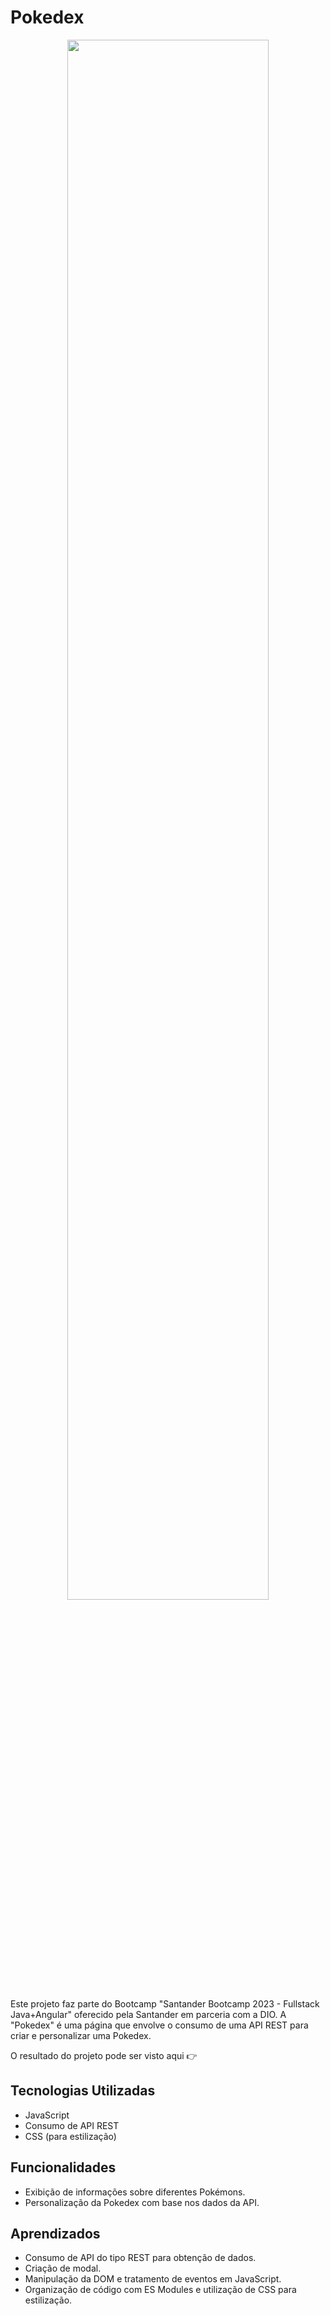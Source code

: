 
#  Pokedex

<div align="center">
  <img width="80%" src="https://github.com/Matthews1337/pokedex/assets/95940136/e68604f3-1593-4190-b4bc-cb1a98161f4e"/>
</div>


Este projeto faz parte do Bootcamp "Santander Bootcamp 2023 - Fullstack Java+Angular" oferecido pela Santander em parceria com a DIO. A "Pokedex" é uma página que envolve o consumo de uma API REST para criar e personalizar uma Pokedex.

O resultado do projeto pode ser visto aqui 👉 


## Tecnologias Utilizadas

- JavaScript 
- Consumo de API REST
- CSS (para estilização)

## Funcionalidades

- Exibição de informações sobre diferentes Pokémons.
- Personalização da Pokedex com base nos dados da API.


## Aprendizados

- Consumo de API do tipo REST para obtenção de dados.
- Criação de modal.
- Manipulação da DOM e tratamento de eventos em JavaScript.
- Organização de código com ES Modules e utilização de CSS para estilização.
